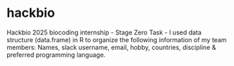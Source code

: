 # hackbio
Hackbio 2025 biocoding internship - 
Stage Zero Task -
I used data structure (data.frame) in R to organize the following information of my team members: Names, slack username, email, hobby, countries, discipline & preferred programming language.

